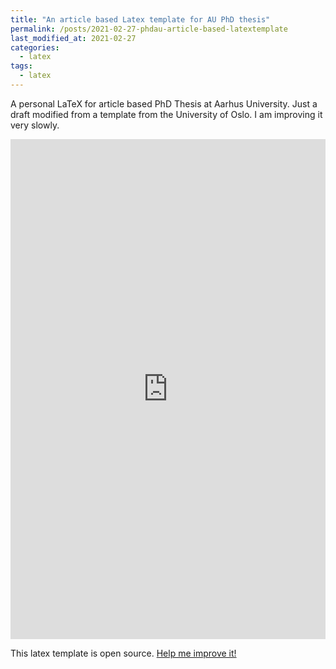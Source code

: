```yaml
---
title: "An article based Latex template for AU PhD thesis"
permalink: /posts/2021-02-27-phdau-article-based-latextemplate
last_modified_at: 2021-02-27
categories:
  - latex
tags:
  - latex
---
```


A personal LaTeX for article based PhD Thesis at Aarhus University. Just a draft modified from a template from the University of Oslo.
I am improving it very slowly.


<iframe src="https://github.com/fsn1995/phdau-article-based/raw/master/au_theis_template.pdf" height="800px" width="100%" style="border:none;"></iframe>


<p>This latex template is open source. <a href="https://github.com/fsn1995/phdau-article-based">Help me improve it!</a></p>